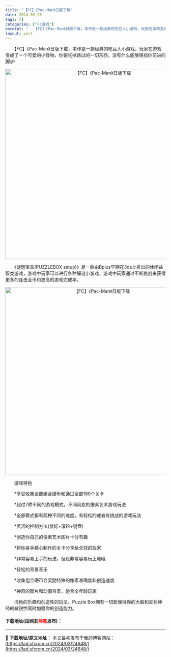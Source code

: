 ```yaml
---
title: "【FC】《Pac-Man》日版下载"
date: 2024-03-25
tags: []
categories: ["FC游戏"]
excerpt: "　　【FC】《Pac-Man》日版下载，本作是一款经典的吃豆人小游戏，玩家在游戏变成了一个可爱的小怪物，你要吃掉路过的一切东西。没有什么能够阻挡你前进的脚步! 　　《谜题宝盒(PUZZLEBOX setup)》是一款由Bplus早期在3ds上推出的休闲益智类游戏，游戏中玩家可以进行各种解谜小游戏，游&hellip;"
layout: post
---
```


 <p>　　【FC】《Pac-Man》日版下载，本作是一款经典的吃豆人小游戏，玩家在游戏变成了一个可爱的小怪物，你要吃掉路过的一切东西。没有什么能够阻挡你前进的脚步!</p> <p align="center"><img align="" border="0" src="https://lad.sfcrom.cn/wp-content/uploads/2024/03/20240325_6601974cef1fb.png" width="598" alt="【FC】《Pac-Man》日版下载" /></p> <p>　　《谜题宝盒(PUZZLEBOX setup)》是一款由Bplus早期在3ds上推出的休闲益智类游戏，游戏中玩家可以进行各种解谜小游戏，游戏中玩家通过不断挑战来获得更多的连击金币和更高的游戏完成率。</p> <p align="center"><img align="" border="0" src="https://lad.sfcrom.cn/wp-content/uploads/2024/03/20240325_6601974e43bae.png" width="591" alt="【FC】《Pac-Man》日版下载" /></p> <p>　　游戏特色</p> <p>　　*享受收集全部组合硬币和通过全部180个关卡</p> <p>　　*超过7种不同的游戏模式，不同风格的像素艺术游戏玩法</p> <p>　　*全部模式都有两种不同的难度，有轻松的或者有挑战的游戏玩法</p> <p>　　*灵活的控制方法(鼠标+滚轮+键盘)</p> <p>　　*创造你自己的像素艺术图片十分有趣</p> <p>　　*将你亲手精心制作的关卡分享给全球的玩家</p> <p>　　*非常容易上手的玩法，但也非常容易玩上瘾哦</p> <p>　　*轻松的背景音乐</p> <p>　　*收集组合硬币会奖励特殊的像素准确度和创造速度</p> <p>　　*神奇的图片和动画背景，适合全年龄玩家</p> <p>　　混色的乐趣和创造性的玩法，Puzzle Box拥有一切能保持你的大脑和反射神经的敏锐性同时加强你的创造能力。</p> <p><h4>下载地址(由网友<font color="red">帅冕</font>发布)：</h4></p> 

---
📖 **下载地址/原文地址：** 本文最初发布于我的博客网站：[https://lad.sfcrom.cn/2024/03/24648/](https://lad.sfcrom.cn/2024/03/24648/)
